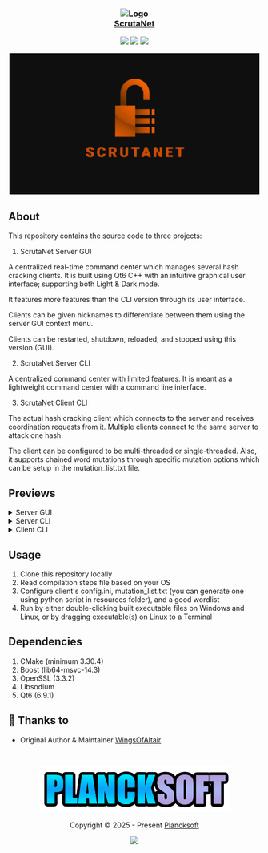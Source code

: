 <h3 align="center">
	<img src="https://raw.githubusercontent.com/WingsOfAltair/ScrutaNet/refs/heads/main/repository_assets_github/ScrutaNet-nobg.png" width="100" height="100" alt="Logo"/><br/>
	<a href="https://github.com/WingsOfAltair/ScrutaNet">ScrutaNet</a>
</h3>

<p align="center">
	<a href="https://github.com/WingsOfAltair/ScrutaNet/stargazers"><img src="https://img.shields.io/github/stars/WingsOfAltair/ScrutaNet?colorA=363a4f&colorB=b7bdf8&style=for-the-badge"></a>
	<a href="https://github.com/WingsOfAltair/ScrutaNet/issues"><img src="https://img.shields.io/github/issues/WingsOfAltair/ScrutaNet?colorA=363a4f&colorB=f5a97f&style=for-the-badge"></a>
	<a href="https://github.com/WingsOfAltair/ScrutaNet/contributors"><img src="https://img.shields.io/github/contributors/WingsOfAltair/ScrutaNet?colorA=363a4f&colorB=a6da95&style=for-the-badge"></a>
</p>

<p align="center">
	<img width=500 src="repository_assets_github/ScrutaNet.png"/>
</p>

## About

This repository contains the source code to three projects:

1. ScrutaNet Server GUI

A centralized real-time command center which manages several hash cracking clients. It is built using Qt6 C++ with an intuitive graphical user interface; supporting both Light & Dark mode.

It features more features than the CLI version through its user interface.

Clients can be given nicknames to differentiate between them using the server GUI context menu.

Clients can be restarted, shutdown, reloaded, and stopped using this version (GUI).

2. ScrutaNet Server CLI

A centralized command center with limited features. It is meant as a lightweight command center with a command line interface.

3. ScrutaNet Client CLI

The actual hash cracking client which connects to the server and receives coordination requests from it. Multiple clients connect to the same server to attack one hash.

The client can be configured to be multi-threaded or single-threaded. Also, it supports chained word mutations through specific mutation options which can be setup in the mutation_list.txt file.

## Previews

<details>
<summary> Server GUI</summary>
Dark Mode
<img width=500 src="repository_assets_github/ServerGUI-preview.png"/> 
Light Mode
<img width=500 src="repository_assets_github/ServerGUI.png"/> 
</details>
<details>
<summary> Server CLI</summary>
<img width=500 src="repository_assets_github/ServerCLI.png"/> 
</details>
<details>
<summary> Client CLI</summary>
<img width=500 src="repository_assets_github/ClientCLI.png"/> 
</details>

## Usage

1. Clone this repository locally
2. Read compilation steps file based on your OS
3. Configure client's config.ini, mutation_list.txt (you can generate one using python script in resources folder), and a good wordlist
4. Run by either double-clicking built executable files on Windows and Linux, or by dragging executable(s) on Linux to a Terminal

##  Dependencies

1. CMake (minimum 3.30.4)
2. Boost (lib64-msvc-14.3)
3. OpenSSL (3.3.2)
4. Libsodium
5. Qt6 (6.9.1)

## 💝 Thanks to

- Original Author & Maintainer [WingsOfAltair](https://github.com/WingsOfAltair)

&nbsp;

<p align="center">
	<a href="https://wingsofaltair.github.io/Plancksoft/"> <img src="https://raw.githubusercontent.com/WingsOfAltair/Plancksoft/refs/heads/main/Content/assets/img/plancksoft.png" /></a>
</p>

<p align="center">
	Copyright &copy; 2025 - Present <a href="https://wingsofaltair.github.io/Plancksoft/" target="_blank">Plancksoft</a>
</p>

<p align="center">
	<a href="https://raw.githubusercontent.com/WingsOfAltair/ScrutaNet/refs/heads/main/repository_assets_github/LICENSE"><img src="https://img.shields.io/static/v1.svg?style=for-the-badge&label=License&message=MIT&logoColor=d9e0ee&colorA=363a4f&colorB=b7bdf8"/></a>
</p>
